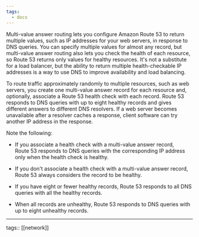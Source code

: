 ```yaml
---
tags:
  - docs
---
```



Multi-value answer routing lets you configure Amazon Route 53 to return multiple values, such as IP addresses for your web servers, in response to DNS queries. You can specify multiple values for almost any record, but multi-value answer routing also lets you check the health of each resource, so Route 53 returns only values for healthy resources. It's not a substitute for a load balancer, but the ability to return multiple health-checkable IP addresses is a way to use DNS to improve availability and load balancing.

To route traffic approximately randomly to multiple resources, such as web servers, you create one multi-value answer record for each resource and, optionally, associate a Route 53 health check with each record. Route 53 responds to DNS queries with up to eight healthy records and gives different answers to different DNS resolvers. If a web server becomes unavailable after a resolver caches a response, client software can try another IP address in the response.

Note the following:

-   If you associate a health check with a multi-value answer record, Route 53 responds to DNS queries with the corresponding IP address only when the health check is healthy.
    
-   If you don't associate a health check with a multi-value answer record, Route 53 always considers the record to be healthy.
    
-   If you have eight or fewer healthy records, Route 53 responds to all DNS queries with all the healthy records.
    
-   When all records are unhealthy, Route 53 responds to DNS queries with up to eight unhealthy records.


___
tags:: [[network]]  